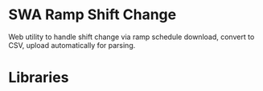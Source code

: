 # SWA Ramp Shift Change
Web utility to handle shift change via ramp schedule download, convert to CSV, upload automatically for parsing.


# Libraries
